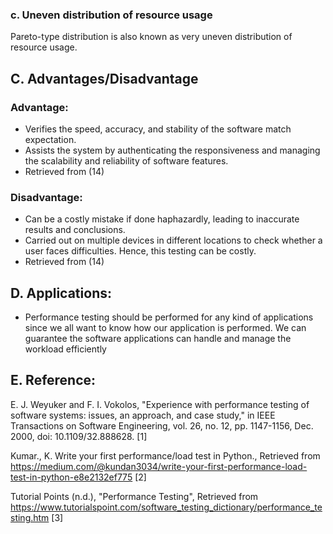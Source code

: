

### c. Uneven distribution of resource usage
Pareto-type distribution is also known as very uneven distribution of resource usage.


## C. Advantages/Disadvantage
### Advantage:
- Verifies the speed, accuracy, and stability of the software match expectation.
- Assists the system by authenticating the responsiveness and managing the scalability and reliability of software features.
- Retrieved from (14)

### Disadvantage:
- Can be a costly mistake if done haphazardly, leading to inaccurate results and conclusions.
- Carried out on multiple devices in different locations to check whether a user faces difficulties. Hence, this testing can be costly.
- Retrieved from (14)

## D. Applications:
- Performance testing should be performed for any kind of applications since we all want to know how our application is performed. 
We can guarantee the software applications can handle and manage the workload efficiently

## E. Reference:

E. J. Weyuker and F. I. Vokolos, "Experience with performance testing of software systems: issues, an approach, and case study," in IEEE Transactions on Software Engineering, vol. 26, no. 12, pp. 1147-1156, Dec. 2000, doi: 10.1109/32.888628. [1]

Kumar., K. Write your first performance/load test in Python., Retrieved from https://medium.com/@kundan3034/write-your-first-performance-load-test-in-python-e8e2132ef775 [2]

Tutorial Points (n.d.), "Performance Testing", Retrieved from https://www.tutorialspoint.com/software_testing_dictionary/performance_testing.htm [3]
 
